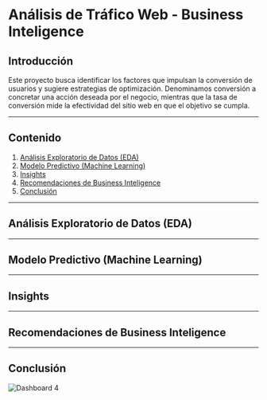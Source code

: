 # **Análisis de Tráfico Web - Business Inteligence**

## **Introducción**
Este proyecto busca identificar los factores que impulsan la conversión de usuarios y sugiere estrategias de optimización. Denominamos conversión a concretar una acción deseada por el negocio, mientras que la tasa de conversión mide la efectividad del sitio web en que el objetivo se cumpla. 

---

## **Contenido**
1. [Análisis Exploratorio de Datos (EDA)](#Análisis-exploratorio-de-Datos-(EDA))
2. [Modelo Predictivo (Machine Learning)](#Modelo-Predictivo-(Machine-Learning))
3. [Insights](#Insights)
4. [Recomendaciones de Business Inteligence](#Recomendaciones-de-Business-Inteligence)
5. [Conclusión](#Conclusión)

---

## **Análisis Exploratorio de Datos (EDA)**


---

## **Modelo Predictivo (Machine Learning)**


---

## **Insights**

---

## **Recomendaciones de Business Inteligence**


---

## **Conclusión**

   ![Dashboard 4](productos.png)

